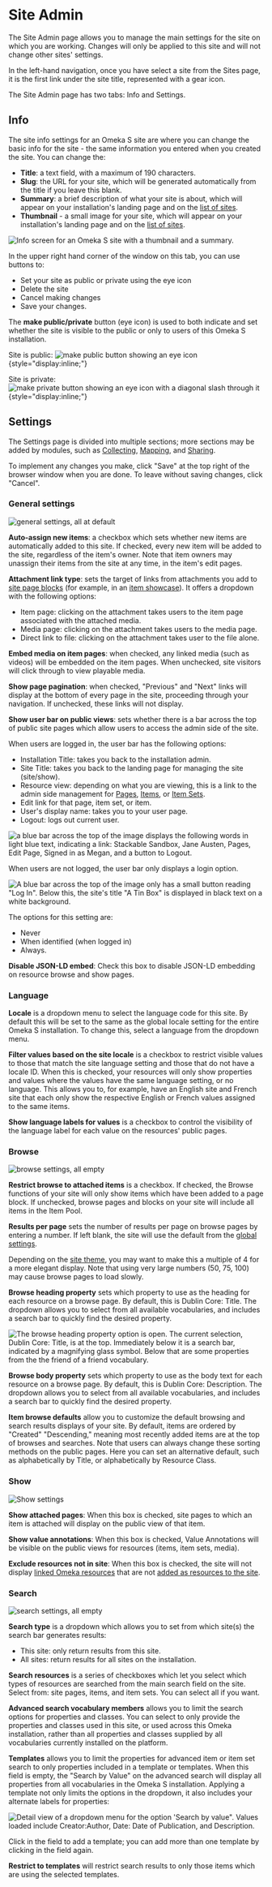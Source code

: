 # Site Admin

The Site Admin page allows you to manage the main settings for the site on which you are working. Changes will only be applied to this site and will not change other sites' settings.

In the left-hand navigation, once you have select a site from the Sites page, it is the first link under the site title, represented with a gear icon.

The Site Admin page has two tabs: Info and Settings.

## Info
The site info settings for an Omeka S site are where you can change the basic info for the site - the same information you entered when you created the site. You can change the:

* **Title**: a text field, with a maximum of 190 characters.
* **Slug**: the URL for your site, which will be generated automatically from the title if you leave this blank.
* **Summary**: a brief description of what your site is about, which will appear on your installation's landing page and on the [list of sites](../sites/site_pages.md#list-of-sites).
* **Thumbnail** - a small image for your site, which will appear on your installation's landing page and on the [list of sites](../sites/site_pages.md#list-of-sites).

![Info screen for an Omeka S site with a thumbnail and a summary.](../sites/sitesfiles/sites_siteinfo.png)

In the upper right hand corner of the window on this tab, you can use buttons to:

- Set your site as public or private using the eye icon
- Delete the site
- Cancel making changes
- Save your changes.

The **make public/private** button (eye icon) is used to both indicate and set whether the site is visible to the public or only to users of this Omeka S installation.

Site is public: ![make public button showing an eye icon](../content/contentfiles/item_public.png){style="display:inline;"}

Site is private: ![make private button showing an eye icon with a diagonal slash through it](../content/contentfiles/item_private.png){style="display:inline;"}

## Settings

The Settings page is divided into multiple sections; more sections may be added by modules, such as [Collecting](../modules/collecting.md), [Mapping](../modules/mapping.md), and [Sharing](../modules/sharing.md). 

To implement any changes you make, click "Save" at the top right of the browser window when you are done. To leave without saving changes, click "Cancel".

### General settings

![general settings, all at default](../sites/sitesfiles/sites_settingsgen.png)

**Auto-assign new items**: a checkbox which sets whether new items are automatically added to this site. If checked, every new item will be added to the site, regardless of the item's owner. Note that item owners may unassign their items from the site at any time, in the item's edit pages.

**Attachment link type**: sets the target of links from attachments you add to [site page blocks](../sites/site_pages.md#page-blocks) (for example, in an [item showcase](../sites/site_pages.md#item-showcase)). It offers a dropdown with the following options:

- Item page: clicking on the attachment takes users to the item page associated with the attached media.
- Media page: clicking on the attachment takes users to the media page.
- Direct link to file: clicking on the attachment takes user to the file alone.

**Embed media on item pages**: when checked, any linked media (such as videos) will be embedded on the item pages. When unchecked, site visitors will click through to view playable media.

**Show page pagination**: when checked, "Previous" and "Next" links will display at the bottom of every page in the site, proceeding through your navigation. If unchecked, these links will not display.

**Show user bar on public views**: sets whether there is a bar across the top of public site pages which allow users to access the admin side of the site.

When users are logged in, the user bar has the following options:

- Installation Title: takes you back to the installation admin.
- Site Title: takes you back to the landing page for managing the site (site/show).
- Resource view: depending on what you are viewing, this is a link to the admin side management for [Pages](../sites/site_pages.md), [Items](../content/items.md), or [Item Sets](../content/item-sets.md).
- Edit link for that page, item set, or item.
- User's display name: takes you to your user page.
- Logout: logs out current user.

![a blue bar across the top of the image displays the following words in light blue text, indicating a link: Stackable Sandbox, Jane Austen, Pages, Edit Page, Signed in as Megan, and a button to Logout.](../sites/sitesfiles/sites_userbarin.png)

When users are not logged, the user bar only displays a login option.

![A blue bar across the top of the image only has a small button reading "Log In". Below this, the site's title "A Tin Box" is displayed in black text on a white background.](../sites/sitesfiles/sites_userbarout.png)

The options for this setting are:

- Never
- When identified (when logged in)
- Always.

**Disable JSON-LD embed**: Check this box to disable JSON-LD embedding on resource browse and show pages.

### Language

**Locale** is a dropdown menu to select the language code for this site. By default this will be set to the same as the global locale setting for the entire Omeka S installation. To change this, select a language from the dropdown menu.

**Filter values based on the site locale** is a checkbox to restrict visible values to those that match the site language setting and those that do not have a locale ID. When this is checked, your resources will only show properties and values where the values have the same language setting, or no language. This allows you to, for example, have an English site and French site that each only show the respective English or French values assigned to the same items. 

**Show language labels for values** is a checkbox to control the visibility of the language label for each value on the resources' public pages.

### Browse

![browse settings, all empty](../sites/sitesfiles/sites_settingsbrowse.png)

**Restrict browse to attached items** is a checkbox. If checked, the Browse functions of your site will only show items which have been added to a page block. If unchecked, browse pages and blocks on your site will include all items in the Item Pool.

**Results per page** sets the number of results per page on browse pages by entering a number. If left blank, the site will use the default from the [global settings](../admin/settings.md).

Depending on the [site theme](../sites/site_theme.md), you may want to make this a multiple of 4 for a more elegant display. Note that using very large numbers (50, 75, 100) may cause browse pages to load slowly.

**Browse heading property** sets which property to use as the heading for each resource on a browse page. By default, this is Dublin Core: Title. The dropdown allows you to select from all available vocabularies, and includes a search bar to quickly find the desired property.

![The browse heading property option is open. The current selection, Dublin Core: Title, is at the top. Immediately below it is a search bar, indicated by a magnifying glass symbol. Below that are some properties from the the friend of a friend vocabulary.](../sites/sitesfiles/sites_setbrowseprop.png)

**Browse body property** sets which property to use as the body text for each resource on a browse page. By default, this is Dublin Core: Description. The dropdown allows you to select from all available vocabularies, and includes a search bar to quickly find the desired property.

**Item browse defaults** allow you to customize the default browsing and search results displays of your site. By default, items are ordered by "Created" "Descending," meaning most recently added items are at the top of browses and searches. Note that users can always change these sorting methods on the public pages. Here you can set an alternative default, such as alphabetically by Title, or alphabetically by Resource Class.

### Show

![Show settings](../sites/sitesfiles/sites_settingShow.png)

**Show attached pages**: When this box is checked, site pages to which an item is attached will display on the public view of that item.

**Show value annotations**: When this box is checked, Value Annotations will be visible on the public views for resources (items, item sets, media).

**Exclude resources not in site**: When this box is checked, the site will not display [linked Omeka resources](../content/items.md#linked-resources) that are not [added as resources to the site](site_resources.md).

### Search

![search settings, all empty](../sites/sitesfiles/sites_settingssearch.png)

**Search type** is a dropdown which allows you to set from which site(s) the search bar generates results:

- This site: only return results from this site.
- All sites: return results for all sites on the installation.

**Search resources** is a series of checkboxes which let you select which types of resources are searched from the main search field on the site. Select from: site pages, items, and item sets. You can select all if you want.

**Advanced search vocabulary members** allows you to limit the search options for properties and classes. You can select to only provide the properties and classes used in this site, or used across this Omeka installation, rather than all properties and classes supplied by all vocabularies currently installed on the platform.

**Templates** allows you to limit the properties for advanced item or item set search to only properties included in a template or templates. When this field is empty, the "Search by Value" on the advanced search will display all properties from all vocabularies in the Omeka S installation. Applying a template not only limits the options in the dropdown, it also includes your alternate labels for properties:

![Detail view of a dropdown menu for the option 'Search by value". Values loaded include Creator:Author, Date: Date of Publication, and Description.](../sites/sitesfiles/sites_settingtemp.png)

Click in the field to add a template; you can add more than one template by clicking in the field again.

**Restrict to templates** will restrict search results to only those items which are using the selected templates.
